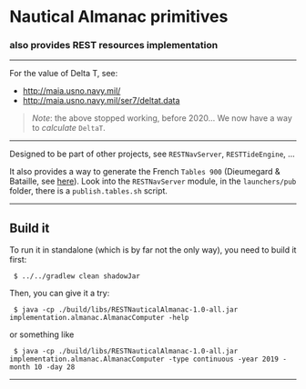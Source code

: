 # Nautical Almanac primitives 
### also provides REST resources implementation

--- 

For the value of Delta T, see:
- http://maia.usno.navy.mil/
- http://maia.usno.navy.mil/ser7/deltat.data

> _Note_: the above stopped working, before 2020... We now have a way to _calculate_ `DeltaT`.

---

Designed to be part of other projects, see `RESTNavServer`, `RESTTideEngine`, ...

It also provides a way to generate the French `Tables 900` (Dieumegard & Bataille, see [here](http://navastro.free.fr/dieumegard1.htm)). Look into the `RESTNavServer` module,
in the `launchers/pub` folder, there is a `publish.tables.sh` script.

---

## Build it
To run it in standalone (which is by far not the only way), you need to build it first:
```
 $ ../../gradlew clean shadowJar
```
Then, you can give it a try:
```
 $ java -cp ./build/libs/RESTNauticalAlmanac-1.0-all.jar implementation.almanac.AlmanacComputer -help
```
or something like
```
 $ java -cp ./build/libs/RESTNauticalAlmanac-1.0-all.jar implementation.almanac.AlmanacComputer -type continuous -year 2019 -month 10 -day 28
```

---
